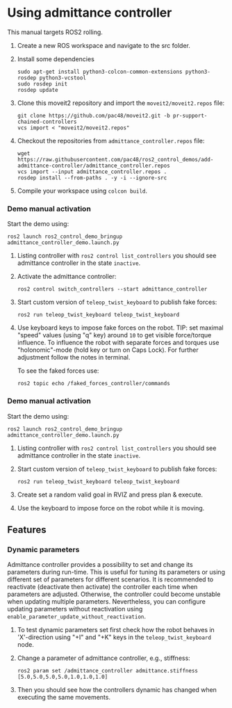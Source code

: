 # Using admittance controller

This manual targets ROS2 rolling.

1. Create a new ROS workspace and navigate to the src folder.
1. Install some dependencies
   ```
   sudo apt-get install python3-colcon-common-extensions python3-rosdep python3-vcstool
   sudo rosdep init
   rosdep update
   ```
1. Clone this moveit2 repository and import the `moveit2/moveit2.repos` file:
   ```
   git clone https://github.com/pac48/moveit2.git -b pr-support-chained-controllers
   vcs import < "moveit2/moveit2.repos"
   ```
1. Checkout the repositories from `admittance_controller.repos` file:
   ```
   wget https://raw.githubusercontent.com/pac48/ros2_control_demos/add-admittance-controller/admittance_controller.repos
   vcs import --input admittance_controller.repos .
   rosdep install --from-paths . -y -i --ignore-src
   ```
   
1. Compile your workspace using `colcon build`.

###  Demo manual activation
Start the demo using:
   ```
   ros2 launch ros2_control_demo_bringup admittance_controller_demo.launch.py
   ```

1. Listing controller with `ros2 control list_controllers` you should see admittance controller in the state `inactive`.

1. Activate the admittance controller:
   ```
   ros2 control switch_controllers --start admittance_controller
   ```

1. Start custom version of `teleop_twist_keyboard` to publish fake forces:
   ```
   ros2 run teleop_twist_keyboard teleop_twist_keyboard
   ```

1. Use keyboard keys to impose fake forces on the robot.
   TIP: set maximal "speed" values (using "q" key) around `10` to get visible force/torque influence. To influence the robot with separate forces and torques use "holonomic"-mode (hold key or turn on Caps Lock). For further adjustment follow the notes in terminal.

   To see the faked forces use:
   ```
   ros2 topic echo /faked_forces_controller/commands
   ```
   
###  Demo manual activation
Start the demo using:
   ```
   ros2 launch ros2_control_demo_bringup admittance_controller_demo.launch.py
   ```

1. Listing controller with `ros2 control list_controllers` you should see admittance controller in the state `inactive`.

1. Start custom version of `teleop_twist_keyboard` to publish fake forces:
   ```
   ros2 run teleop_twist_keyboard teleop_twist_keyboard
   ```
1. Create set a random valid goal in RVIZ and press plan & execute.
1. Use the keyboard to impose force on the robot while it is moving.

## Features

### Dynamic parameters

Admittance controller provides a possibility to set and change its parameters during run-time.
This is useful for tuning its parameters or using different set of parameters for different scenarios.
It is recommended to reactivate (deactivate then activate) the controller each time when parameters are adjusted.
Otherwise, the controller could become unstable when updating multiple parameters.
Nevertheless, you can configure updating parameters without reactivation using `enable_parameter_update_without_reactivation`.

1. To test dynamic parameters set first check how the robot behaves in 'X'-direction using "<Shift>+I" and "<Shift>+K" keys in the `teleop_twist_keyboard` node.

1. Change a parameter of admittance controller, e.g., stiffness:
   ```
   ros2 param set /admittance_controller admittance.stiffness [5.0,5.0,5.0,5.0,1.0,1.0,1.0]
   ```

1. Then you should see how the controllers dynamic has changed when executing the same movements.
